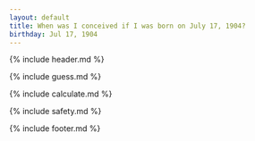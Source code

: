 ```yaml
---
layout: default
title: When was I conceived if I was born on July 17, 1904?
birthday: Jul 17, 1904
---
```


{% include header.md %}

{% include guess.md %}

{% include calculate.md %}

{% include safety.md %}

{% include footer.md %}



